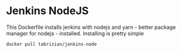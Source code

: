 # Jenkins NodeJS
This Dockerfile installs jenkins with nodejs and yarn - better package manager for nodejs - installed. Installing is pretty simple
```docker
docker pull tabrizian/jenkins-node
```
